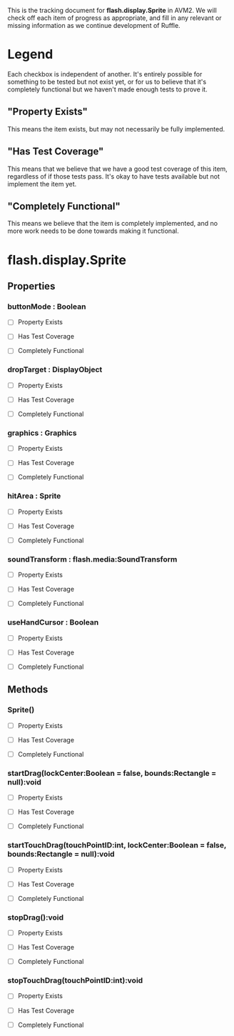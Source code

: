 This is the tracking document for **flash.display.Sprite** in AVM2. We will check off each item of progress as appropriate, and fill in any relevant or missing information as we continue development of Ruffle.
# Legend

Each checkbox is independent of another. It's entirely possible for something to be tested but not exist yet, or for us to believe that it's completely functional but we haven't made enough tests to prove it.
## "Property Exists"

This means the item exists, but may not necessarily be fully implemented.
## "Has Test Coverage"

This means that we believe that we have a good test coverage of this item, regardless of if those tests pass. It's okay to have tests available but not implement the item yet.
## "Completely Functional"

This means we believe that the item is completely implemented, and no more work needs to be done towards making it functional.
# flash.display.Sprite
## Properties
### buttonMode : Boolean

* [ ] Property Exists

* [ ] Has Test Coverage

* [ ] Completely Functional


### dropTarget : DisplayObject

* [ ] Property Exists

* [ ] Has Test Coverage

* [ ] Completely Functional


### graphics : Graphics

* [ ] Property Exists

* [ ] Has Test Coverage

* [ ] Completely Functional


### hitArea : Sprite

* [ ] Property Exists

* [ ] Has Test Coverage

* [ ] Completely Functional


### soundTransform : flash.media:SoundTransform

* [ ] Property Exists

* [ ] Has Test Coverage

* [ ] Completely Functional


### useHandCursor : Boolean

* [ ] Property Exists

* [ ] Has Test Coverage

* [ ] Completely Functional


## Methods
### Sprite()

* [ ] Property Exists

* [ ] Has Test Coverage

* [ ] Completely Functional


### startDrag(lockCenter:Boolean = false, bounds:Rectangle = null):void

* [ ] Property Exists

* [ ] Has Test Coverage

* [ ] Completely Functional


### startTouchDrag(touchPointID:int, lockCenter:Boolean = false, bounds:Rectangle = null):void

* [ ] Property Exists

* [ ] Has Test Coverage

* [ ] Completely Functional


### stopDrag():void

* [ ] Property Exists

* [ ] Has Test Coverage

* [ ] Completely Functional


### stopTouchDrag(touchPointID:int):void

* [ ] Property Exists

* [ ] Has Test Coverage

* [ ] Completely Functional